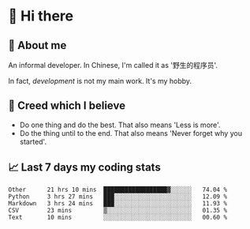 # 👋 Hi there

## :speech_balloon: About me

An informal developer. In Chinese, I'm called it as '野生的程序员'.

In fact, _development_ is not my main work. It's my hobby.

## :see_no_evil: Creed which I believe

- Do one thing and do the best. That also means 'Less is more'.
- Do the thing until to the end. That also means 'Never forget why you started'.

## :chart_with_upwards_trend: Last 7 days my coding stats

<!--START_SECTION:waka-->
```text
Other      21 hrs 10 mins  ██████████████████▓░░░░░░   74.04 % 
Python     3 hrs 27 mins   ███░░░░░░░░░░░░░░░░░░░░░░   12.09 % 
Markdown   3 hrs 24 mins   ███░░░░░░░░░░░░░░░░░░░░░░   11.93 % 
CSV        23 mins         ▒░░░░░░░░░░░░░░░░░░░░░░░░   01.35 % 
Text       10 mins         ░░░░░░░░░░░░░░░░░░░░░░░░░   00.60 % 
```
<!--END_SECTION:waka-->
